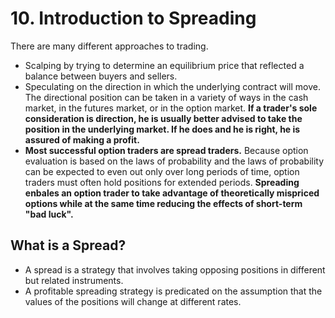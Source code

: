 # 10. Introduction to Spreading

There are many different approaches to trading.
- Scalping by trying to determine an equilibrium price that reflected a balance between buyers and sellers.
- Speculating on the direction in which the underlying contract will move. The directional position can be taken in a variety of ways in the cash market, in the futures market, or in the option market. **If a trader's sole consideration is direction, he is usually better advised to take the position in the underlying market. If he does and he is right, he is assured of making a profit.**
- **Most successful option traders are spread traders.** Because option evaluation is based on the laws of probability and the laws of probability can be expected to even out only over long periods of time, option traders must often hold positions for extended periods. **Spreading enbales an option trader to take advantage of theoretically mispriced options while at the same time reducing the effects of short-term "bad luck".**

## What is a Spread?

- A spread is a strategy that involves taking opposing positions in different but related instruments.
- A profitable spreading strategy is predicated on the assumption that the values of the positions will change at different rates.
